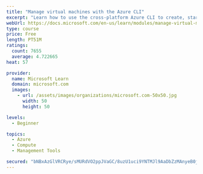 ```yaml
---
title: "Manage virtual machines with the Azure CLI"
excerpt: "Learn how to use the cross-platform Azure CLI to create, start, stop, and perform other management tasks related to virtual machines in Azure."
webUrl: https://docs.microsoft.com/en-us/learn/modules/manage-virtual-machines-with-azure-cli/
type: course
price: Free
length: PT51M
ratings:
  count: 7655
  average: 4.722665
heat: 57

provider:
  name: Microsoft Learn
  domain: microsoft.com
  images:
    - url: /assets/images/organizations/microsoft.com-50x50.jpg
      width: 50
      height: 50

levels:
  - Beginner

topics:
  - Azure
  - Compute
  - Management Tools

secured: "bNBxAzGlVRCRye/sMURdVO2ppJVaGC/8uzU1uci9YNTMJl9AaDbZzMAnyeB0jr+gkVGIW81YplBzWk/Q0ZQYWBT9ZqIDD6IB3CmBIti1GrHK/B1BvSt3JvJj4RE+zfB6vw35x7E9nDE3JRIgYY9q/JD07kbqj8CgO2QTZQNtNwhB46kTUpZBfpzjqZfcxwfVj6/SuzLzLMjv/Gm5Ea2Iv71uSxK3D4sxiMfLs5Q6J1GJp+lOgTQw1Syw1X6yrjHF0TKk1l2SKnzNQolpC5zUGR2unSf6sjftc+Lqj/b2AFPfHbRGuA1IY5vLHX9jSdLW1LbbsoAS9vtjYzS3QUgq3enkm5v8VGfhYIl2SY1uWOhG8/2jqkk76goAPjffwaF7iv1gKzPpXt0Bk+AEmvx1DJlpaQ18Hptz5ZEYRhTEt/I=;ITANE3laDU9MTxOtam6iVg=="
---
```


